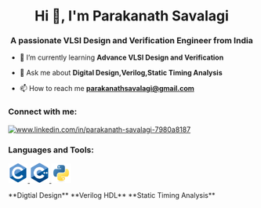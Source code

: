 <h1 align="center">Hi 👋, I'm Parakanath Savalagi</h1>
<h3 align="center">A passionate VLSI Design and Verification Engineer from India</h3>

- 🌱 I’m currently learning **Advance VLSI Design and Verification**

- 💬 Ask me about **Digital Design,Verilog,Static Timing Analysis**

- 📫 How to reach me **parakanathsavalagi@gmail.com**

<h3 align="left">Connect with me:</h3>
<p align="left">
<a href="https://linkedin.com/in/www.linkedin.com/in/parakanath-savalagi-7980a8187" target="blank"><img align="center" src="https://raw.githubusercontent.com/rahuldkjain/github-profile-readme-generator/master/src/images/icons/Social/linked-in-alt.svg" alt="www.linkedin.com/in/parakanath-savalagi-7980a8187" height="30" width="40" /></a>
</p>

<h3 align="left">Languages and Tools:</h3>
<p align="left"> <a href="https://www.cprogramming.com/" target="_blank" rel="noreferrer"> <img src="https://raw.githubusercontent.com/devicons/devicon/master/icons/c/c-original.svg" alt="c" width="40" height="40"/> </a> <a href="https://www.w3schools.com/cpp/" target="_blank" rel="noreferrer"> <img src="https://raw.githubusercontent.com/devicons/devicon/master/icons/cplusplus/cplusplus-original.svg" alt="cplusplus" width="40" height="40"/> </a> <a href="https://www.python.org" target="_blank" rel="noreferrer"> <img src="https://raw.githubusercontent.com/devicons/devicon/master/icons/python/python-original.svg" alt="python" width="40" height="40"/> </a> </p>
**Digtial Design**
**Verilog HDL**
**Static Timing Analysis**

